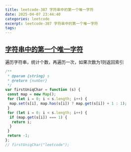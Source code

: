 ```yaml
---
title: leetcode-387 字符串中的第一个唯一字符
date: 2025-04-07 23:44:40
categories: leetcode
excerpt: leetcode-387 字符串中的第一个唯一字符
tags:
---
```


## [字符串中的第一个唯一字符](https://leetcode.cn/problems/first-unique-character-in-a-string/description/)

遍历字符串，统计个数，再遍历一次，如果次数为1则返回索引

```js
/**
 * @param {string} s
 * @return {number}
 */
var firstUniqChar = function (s) {
 const map = new Map();
 for (let i = 0; i < s.length; i++) {
  map.set(s[i], map.has(s[i]) ? map.get(s[i]) + 1 : 1);
 }
 for (let i = 0; i < s.length; i++) {
  if (map.get(s[i]) === 1) {
   return i;
  }
 }
 return -1;
};
// firstUniqChar("leetcode");
```
